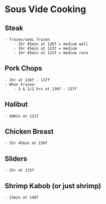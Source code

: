# Sous Vide Cooking #

## Steak ##
	- frozen/semi frozen
		- 1hr 45min at 126f = medium well
		- 1hr 45min at 123f = medium
		- 1hr 45min at 121f = medium rare

## Pork Chops ##
	- 1hr at 136f - 137f
	- When Frozen:
		- 1 & 1/2 hrs at 136f - 137f

## Halibut ##
	- 40min at 121f

## Chicken Breast ##
	- 1hr 45min at 136f

## Sliders ##
	- 1hr at 133f

## Shrimp Kabob (or just shrimp) ##
	- 15min at 148f
